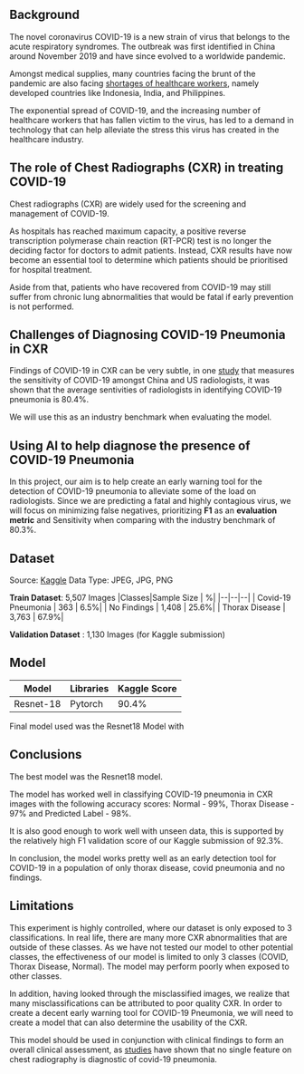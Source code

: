 ﻿
## Background

  

The novel coronavirus COVID-19 is a new strain of virus that belongs to the acute respiratory syndromes. The outbreak was first identified in China around November 2019 and have since evolved to a worldwide pandemic.

Amongst medical supplies, many countries facing the brunt of the pandemic are also facing [shortages of healthcare workers]( https://www.abc.net.au/news/2021-07-14/trainee-doctors-on-the-front-line-of-indonesia-covid-disaster/100285804), namely developed countries like Indonesia, India, and Philippines.

The exponential spread of COVID-19, and the increasing number of healthcare workers that has fallen victim to the virus, has led to a demand in technology that can help alleviate the stress this virus has created in the healthcare industry.

## The role of Chest Radiographs (CXR) in treating COVID-19

Chest radiographs (CXR) are widely used for the screening and management of COVID-19.

  

As hospitals has reached maximum capacity, a positive reverse transcription polymerase chain reaction (RT-PCR) test is no longer the deciding factor for doctors to admit patients. Instead, CXR results have now become an essential tool to determine which patients should be prioritised for hospital treatment.

  

Aside from that, patients who have recovered from COVID-19 may still suffer from chronic lung abnormalities that would be fatal if early prevention is not performed.

## Challenges of Diagnosing COVID-19 Pneumonia in CXR

  

Findings of COVID-19 in CXR can be very subtle, in one [study](https://pubs.rsna.org/doi/full/10.1148/radiol.2020200823) that measures the sensitivity of COVID-19 amongst China and US radiologists, it was shown that the average sentivities of radiologists in identifying COVID-19 pneumonia is 80.4%.


We will use this as an industry benchmark when evaluating the model.

## Using AI to help diagnose the presence of COVID-19 Pneumonia

In this project, our aim is to help create an early warning tool for the detection of COVID-19 pneumonia to alleviate some of the load on radiologists. Since we are predicting a fatal and highly contagious virus, we will focus on minimizing false negatives, prioritizing **F1** as an **evaluation metric** and Sensitivity when comparing with the industry benchmark of 80.3%. 

## Dataset
Source: [Kaggle](https://www.kaggle.com/c/csc532-2/)
Data Type: JPEG, JPG, PNG

**Train Dataset**:  5,507 Images
|Classes|Sample Size  | %|
|--|--|--|
| Covid-19 Pneumonia | 363 | 6.5%|
| No Findings | 1,408 | 25.6%|
| Thorax Disease | 3,763 | 67.9%|

**Validation Dataset** : 1,130 Images 
(for Kaggle submission)

## Model 
|Model| Libraries | Kaggle Score |
|--|--|--|
| Resnet-18 | Pytorch |90.4%


Final model used was the Resnet18 Model with 
## Conclusions

The best model was the Resnet18 model.

The model has worked well in classifying COVID-19 pneumonia in CXR images with the following accuracy scores: Normal - 99%, Thorax Disease - 97% and Predicted Label - 98%.

It is also good enough to work well with unseen data, this is supported by the relatively high F1 validation score of our Kaggle submission of 92.3%.

In conclusion, the model works pretty well as an early detection tool for COVID-19 in a population of only thorax disease, covid pneumonia and no findings.

## Limitations

This experiment is highly controlled, where our dataset is only exposed to 3 classifications. In real life, there are many more CXR abnormalities that are outside of these classes. As we have not tested our model to other potential classes, the effectiveness of our model is limited to only 3 classes (COVID, Thorax Disease, Normal). The model may perform poorly when exposed to other classes.

In addition, having looked through the misclassified images, we realize that many misclassifications can be attributed to poor quality CXR. In order to create a decent early warning tool for COVID-19 Pneumonia, we will need to create a model that can also determine the usability of the CXR.

This model should be used in conjunction with clinical findings to form an overall clinical assessment, as  [studies](https://www.bmj.com/content/370/bmj.m2426)  have shown that no single feature on chest radiography is diagnostic of covid-19 pneumonia.

